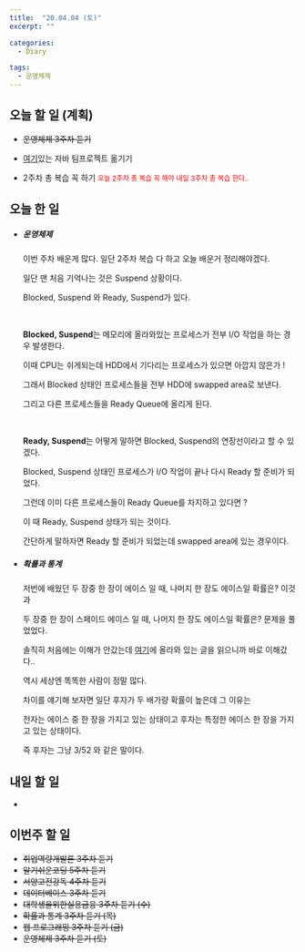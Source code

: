 ```yaml
---
title:  "20.04.04 (토)"
excerpt: ""

categories:
  - Diary

tags:
  - 운영체제
---
```


## 오늘 할 일 (계획)

- ~~운영체제 3주차 듣기~~
- [여기](https://nam-ki-bok.github.io/KibokWebPortfolio/)있는 자바 팀프로젝트 옮기기

- 2주차 총 복습 꼭 하기 <span style="font-size:12px; color:red">오늘 2주차 총 복습 꼭 해야 내일 3주차 총 복습 한다..</span>



## 오늘 한 일

- ##### 운영체제

  이번 주차 배운게 많다. 일단 2주차 복습 다 하고 오늘 배운거 정리해야겠다.
  
  일단 맨 처음 기억나는 것은 Suspend 상황이다.
  
  Blocked, Suspend 와 Ready, Suspend가 있다.
  
  <br>
  
  **Blocked, Suspend**는 메모리에 올라와있는 프로세스가 전부 I/O 작업을 하는 경우 발생한다.
  
  이때 CPU는 쉬게되는데 HDD에서 기다리는 프로세스가 있으면 아깝지 않은가 !
  
  그래서 Blocked 상태인 프로세스들을 전부 HDD에 swapped area로 보낸다.
  
  그리고 다른 프로세스들을 Ready Queue에 올리게 된다.
  
  <br>
  
  **Ready, Suspend**는 어떻게 말하면 Blocked, Suspend의 연장선이라고 할 수 있겠다.
  
  Blocked, Suspend 상태인 프로세스가 I/O 작업이 끝나 다시 Ready 할 준비가 되었다.
  
  그런데 이미 다른 프로세스들이 Ready Queue를 차지하고 있다면 ?
  
  이 때 Ready, Suspend 상태가 되는 것이다.
  
  간단하게 말하자면 Ready 할 준비가 되었는데 swapped area에 있는 경우이다.
  
- ##### 확률과 통계

  저번에 배웠던 두 장중 한 장이 에이스 일 때, 나머지 한 장도 에이스일 확률은? 이것과

  두 장중 한 장이 스페이드 에이스 일 때, 나머지 한 장도 에이스일 확률은? 문제을 풀었었다.

  솔직히 처음에는 이해가 안갔는데 [여기](https://m.blog.naver.com/PostView.nhn?blogId=ehdrndd&logNo=221544948976&proxyReferer=https%3A%2F%2Fwww.google.com%2F)에 올라와 있는 글을 읽으니까 바로 이해갔다..

  역시 세상엔 똑똑한 사람이 정말 많다.

  차이를 얘기해 보자면 일단 후자가 두 배가량 확률이 높은데 그 이유는

  전자는 에이스 중 한 장을 가지고 있는 상태이고 후자는 특정한 에이스 한 장을 가지고 있는 상태이다.

  즉 후자는 그냥 3/52 와 같은 말이다.

  

## 내일 할 일

- 

  



## 이번주 할 일

- ~~취업역량개발론 3주차 듣기~~
- ~~알기쉬운코딩 5주차 듣기~~
- ~~서양고전강독 4주차 듣기~~
- ~~데이터베이스 3주차 듣기~~
- ~~대학생을위한실용금융 3주차 듣기 (수)~~
- ~~확률과 통계 3주차 듣기 (목)~~
- ~~웹 프로그래밍 3주차 듣기 (금)~~
- ~~운영체제 3주차 듣기 (토)~~